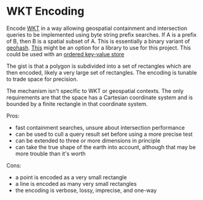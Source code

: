 # WKT Encoding

Encode [WKT](https://en.wikipedia.org/wiki/Well-known_text) in a way
allowing geospatial containment and intersection queries to be
implemented using byte string prefix searches. If A is a prefix of B,
then B is a spatial subset of A. This is essentially a binary variant
of [geohash](https://en.wikipedia.org/wiki/Geohash).
[This](https://pkg.go.dev/github.com/go-spatial/geom) might be an
option for a library to use for this project. This could be used with
an [ordered key-value
store](https://en.wikipedia.org/wiki/Ordered_Key-Value_Store)

The gist is that a polygon is subdivided into a set of rectangles
which are then encoded, likely a very large set of rectangles. The
encoding is tunable to trade space for precision.

The mechanism isn't specific to WKT or geospatial contexts. The only
requirements are that the space has a Cartesian coordinate system and
is bounded by a finite rectangle in that coordinate system.

Pros:
* fast containment searches, unsure about intersection performance
* can be used to cull a query result set before using a more precise
  test
* can be extended to three or more dimensions in principle
* can take the true shape of the earth into account, although that may
  be more trouble than it's worth

Cons:
* a point is encoded as a very small rectangle
* a line is encoded as many very small rectangles
* the encoding is verbose, lossy, imprecise, and one-way
